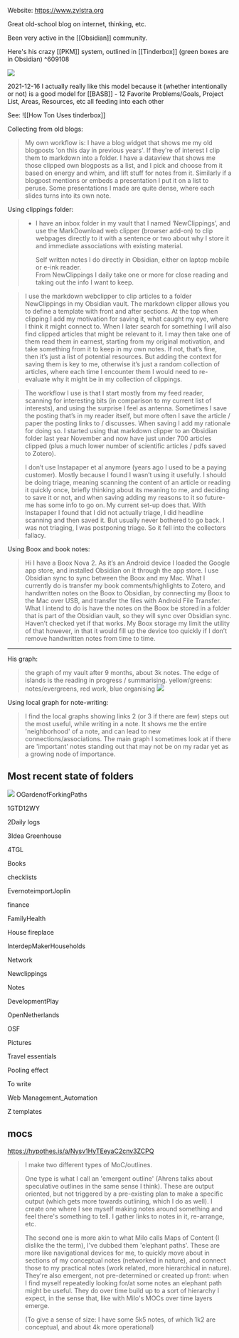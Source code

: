 Website: https://www.zylstra.org

Great old-school blog on internet, thinking, etc.

Been very active in the [[Obsidian]] community.

Here's his crazy [[PKM]] system, outlined in [[Tinderbox]] (green boxes are in Obsidian) ^609108

![](https://cdn.discordapp.com/attachments/710585052769157141/830504158376362074/obsidiansystem.png)

2021-12-16 I actually really like this model because it (whether intentionally or not) is a good model for [[BASB]] - 12 Favorite Problems/Goals, Project List, Areas, Resources, etc all feeding into each other

See: ![[How Ton Uses tinderbox]]

Collecting from old blogs:

> My own workflow is: I have a blog widget that shows me my old blogposts 'on this day in previous years'. If they're of interest I clip them to markdown into a folder. I have a dataview that shows me those clipped own blogposts as a list, and I pick and choose from it based on energy and whim, and lift stuff for notes from it. Similarly if a blogpost mentions or embeds a presentation I put it on a list to peruse. Some presentations I made are quite dense, where each slides turns into its own note.

Using clippings folder:

> -   I have an inbox folder in my vault that I named ‘NewClippings’, and use the MarkDownload web clipper (browser add-on) to clip webpages directly to it with a sentence or two about why I store it and immediate associations with existing material.
>     
>     Self written notes I do directly in Obsidian, either on laptop mobile or e-ink reader.  
>     From NewClippings I daily take one or more for close reading and taking out the info I want to keep.

> I use the markdown webclipper to clip articles to a folder NewClippings in my Obsidian vault. The markdown clipper allows you to define a template with front and after sections. At the top when clipping I add my motivation for saving it, what caught my eye, where I think it might connect to. When I later search for something I will also find clipped articles that might be relevant to it. I may then take one of them read them in earnest, starting from my original motivation, and take something from it to keep in my own notes. If not, that’s fine, then it’s just a list of potential resources. But adding the context for saving them is key to me, otherwise it’s just a random collection of articles, where each time I encounter them I would need to re-evaluate why it might be in my collection of clippings.


> 
> The workflow I use is that I start mostly from my feed reader, scanning for interesting bits (in comparison to my current list of interests), and using the surprise I feel as antenna. Sometimes I save the posting that’s in my reader itself, but more often I save the article / paper the posting links to / discusses. When saving I add my rationale for doing so. I started using that markdown clipper to an Obsidian folder last year November and now have just under 700 articles clipped (plus a much lower number of scientific articles / pdfs saved to Zotero).
> 
> I don’t use Instapaper et al anymore (years ago I used to be a paying customer). Mostly because I found I wasn’t using it usefully.
> I should be doing triage, meaning scanning the content of an article or reading it quickly once, briefly thinking about its meaning to me, and deciding to save it or not, and when saving adding my reasons to it so future-me has some info to go on. My current set-up does that. With Instapaper I found that I did not actually triage, I did headline scanning and then saved it. But usually never bothered to go back. I was not triaging, I was postponing triage. So it fell into the collectors fallacy.
> 

Using Boox and book notes:

> Hi I have a Boox Nova 2. As it’s an Android device I loaded the Google app store, and installed Obsidian on it through the app store. I use Obsidian sync to sync between the Boox and my Mac.
> What I currently do is transfer my book comments/highlights to Zotero, and handwritten notes on the Boox to Obsidian, by connecting my Boox to the Mac over USB, and transfer the files with Android File Transfer.
> What I intend to do is have the notes on the Boox be stored in a folder that is part of the Obsidian vault, so they will sync over Obsidian sync. Haven’t checked yet if that works.
> My Boox storage my limit the utility of that however, in that it would fill up the device too quickly if I don’t remove handwritten notes from time to time.


---

His graph:

> the graph of my vault after 9 months, about 3k notes. The edge of islands is the reading in progress / summarising. yellow/greens: notes/evergreens, red work, blue organising
![](https://cdn.discordapp.com/attachments/709712341066842113/818512534725853194/vaultgraph.png)

Using local graph for note-writing:
> I find the local graphs showing links 2 (or 3 if there are few) steps out the most useful, while writing in a note. It shows me the entire 'neighborhood' of a note, and can lead to new connections/associations. The main graph I sometimes look at if there are 'important' notes standing out that may not be on my radar yet as a growing node of importance.

## Most recent state of folders

![](https://cdn.discordapp.com/attachments/819489506125283328/824212548911366154/Schermafbeelding_2021-03-24_om_10.24.25.png)
OGardenofForkingPaths

1GTD12WY

2Daily logs

3Idea Greenhouse

4TGL

Books

checklists

EvernoteimportJoplin

finance

FamilyHealth

House fireplace

InterdepMakerHouseholds

Network

Newclippings

Notes

DevelopmentPlay

OpenNetherlands

OSF

Pictures

Travel essentials

Pooling effect

To write

Web Management_Automation

Z templates

## mocs
https://hypothes.is/a/Nysv1HyTEeyaC2cnv3ZCPQ
> I make two different types of MoC/outlines.
> 
> One type is what I call an 'emergent outline' (Ahrens talks about speculative outlines in the same sense I think). These are output oriented, but not triggered by a pre-existing plan to make a specific output (which gets more towards outlining, which I do as well). I create one where I see myself making notes around something and feel there's something to tell. I gather links to notes in it, re-arrange, etc.
> 
> The second one is more akin to what Milo calls Maps of Content (I dislike the the term), I've dubbed them 'elephant paths'. These are more like navigational devices for me, to quickly move about in sections of my conceptual notes (networked in nature), and connect those to my practical notes (work related, more hierarchical in nature). They're also emergent, not pre-determined or created up front: when I find myself repeatedly looking for/at some notes an elephant path might be useful. They do over time build up to a sort of hierarchy I expect, in the sense that, like with Milo's MOCs over time layers emerge.
> 
> (To give a sense of size: I have some 5k5 notes, of which 1k2 are conceptual, and about 4k more operational)
